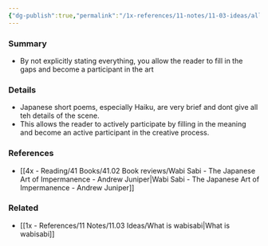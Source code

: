 ```yaml
---
{"dg-publish":true,"permalink":"/1x-references/11-notes/11-03-ideas/allow-the-reader-to-participate-in-the-art/","title":"Allow the reader to participate in the art"}
---
```



### Summary
- By not explicitly stating everything, you allow the reader to fill in the gaps and become a participant in the art

### Details
- Japanese short poems, especially Haiku, are very brief and dont give all teh details of the scene.
- This allows the reader to actively participate by filling in the meaning and become an active participant in the creative process.

### References
- [[4x - Reading/41 Books/41.02 Book reviews/Wabi Sabi - The Japanese Art of Impermanence - Andrew Juniper\|Wabi Sabi - The Japanese Art of Impermanence - Andrew Juniper]]

### Related
- [[1x - References/11 Notes/11.03 Ideas/What is wabisabi\|What is wabisabi]]
